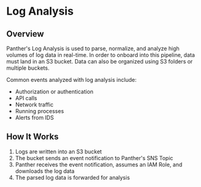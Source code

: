 # Log Analysis

## Overview

Panther's Log Analysis is used to parse, normalize, and analyze high volumes of log data in real-time. In order to onboard into this pipeline, data must land in an S3 bucket. Data can also be organized using S3 folders or multiple buckets.

Common events analyzed with log analysis include:
* Authorization or authentication
* API calls
* Network traffic
* Running processes
* Alerts from IDS

## How It Works

1. Logs are written into an S3 bucket
2. The bucket sends an event notification to Panther's SNS Topic
3. Panther receives the event notification, assumes an IAM Role, and downloads the log data
4. The parsed log data is forwarded for analysis

